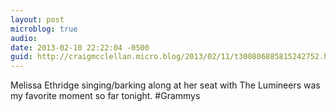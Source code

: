 ```yaml
---
layout: post
microblog: true
audio: 
date: 2013-02-10 22:22:04 -0500
guid: http://craigmcclellan.micro.blog/2013/02/11/t300806885815242752.html
---
```

Melissa Ethridge singing/barking along at her seat with The Lumineers was my favorite moment so far tonight. #Grammys

